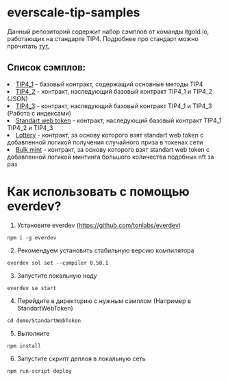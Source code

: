 # everscale-tip-samples

Данный репозиторий содержит набор сэмплов от команды itgold.io, работающих на стандарте TIP4. Подробнее про стандарт можно прочитать <a href="https://github.com/nftalliance/docs/blob/main/src/standard/TIP-4">тут.</a>

<h2>Список сэмплов:</h2>
  <li><a href="/demo/TIP4_1">TIP4_1</a> - базовый контракт, содержащий основные методы TIP4</li>
  <li><a href="/demo/TIP4_2">TIP4_2</a> - контракт, наследующий базовый контракт TIP4_1 и TIP4_2 (JSON)</li>
  <li><a href="/demo/TIP4_3">TIP4_3</a> - контракт, наследующий базовый контракт TIP4_1 и TIP4_3 (Работа с индексами)</li>
  <li><a href="/demo/StandartWebToken">Standart web token</a> - контракт, наследующий базовый контракт TIP4_1 TIP4_2 и TIP4_3</li>
  <li><a href="/demo/Lottery">Lottery</a> - контракт, за основу которого взят standart web token с добавленной логикой получения случайного приза в токенах сети</li>
  <li><a href="/demo/BulkMint">Bulk mint</a> - контракт, за основу которого взят standart web token с добавленной логикой минтинга большого количества подобных nft за раз </li>
</ol>

<h1>Как использовать с помощью everdev?</h1>

1. Установите everdev (https://github.com/tonlabs/everdev)

`npm i -g everdev`

2. Рекомендуем установить стабильную версию компилятора
   
`everdev sol set --compiler 0.58.1`

3. Запустите локальную ноду
   
`everdev se start`

4. Перейдите в директорию с нужным сэмплом (Например в StandartWebToken)
   
`cd demo/StandartWebToken`

5. Выполните
   
`npm install`

6. Запустите скрипт деплоя в локальную сеть
   
`npm run-script deploy`
